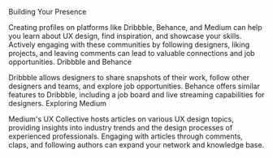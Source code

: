 Building Your Presence

Creating profiles on platforms like Dribbble, Behance, and Medium can help you learn about UX design, find inspiration, and showcase your skills.
Actively engaging with these communities by following designers, liking projects, and leaving comments can lead to valuable connections and job opportunities.
Dribbble and Behance

Dribbble allows designers to share snapshots of their work, follow other designers and teams, and explore job opportunities.
Behance offers similar features to Dribbble, including a job board and live streaming capabilities for designers.
Exploring Medium

Medium's UX Collective hosts articles on various UX design topics, providing insights into industry trends and the design processes of experienced professionals.
Engaging with articles through comments, claps, and following authors can expand your network and knowledge base.